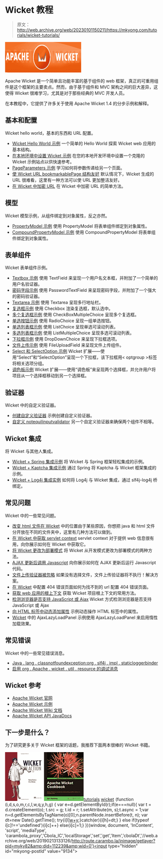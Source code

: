 # Wicket 教程

> 原文：<http://web.archive.org/web/20230101150211/https://mkyong.com/tutorials/wicket-tutorials/>

![wicket tutorial](img/cf2dbc2f55dc7f08242fefdd4e76eff7.png "wicket-tutorials")

Apache Wicket 是一个简单且功能丰富的基于组件的 web 框架，真正的可重用组件是这个框架的主要卖点。然而，由于基于组件和 MVC 架构之间的巨大差异，这使得 Wicket 很难学习，尤其是对于那些经典的 MVC 开发人员。

在本教程中，它提供了许多关于使用 Apache Wicket 1.4 的分步示例和解释。

## 基本和配置

Wicket hello world，基本的东西和 URL 配置。

*   [Wicket Hello World 示例](http://web.archive.org/web/20190213133126/http://www.mkyong.com/wicket/wicket-hello-world-example-with-maven-tutorial/)
    一个简单的 Hello World 探索 Wicket web 应用的基本结构。
*   [在本地环境中设置 Wicket 示例](http://web.archive.org/web/20190213133126/http://www.mkyong.com/wicket/how-do-setup-wicket-examples-in-eclipse/)
    在您的本地开发环境中设置一个克隆的 Wicket 示例站点以供快速参考。
*   [PageParameters 示例](http://web.archive.org/web/20190213133126/http://www.mkyong.com/wicket/wicket-pageparameters-example/)
    学习如何将参数传递给另一个页面。
*   [使 Wicket URL bookmarkablePage 结构友好](http://web.archive.org/web/20190213133126/http://www.mkyong.com/wicket/how-do-change-wicket-url-bookmarkablepage-structure-url-mounting/)
    默认情况下，Wicket 生成的 URL 很难看，这里有一种方法可以使 URL 更加整洁友好。
*   [在 Wicket 中加密 URL](http://web.archive.org/web/20190213133126/http://www.mkyong.com/wicket/how-do-encrypt-encode-url-in-wicket/)
    在 Wicket 中加密 URL 的简单方法。

 ## 模型

Wicket 模型示例，从组件绑定到对象属性，反之亦然。

*   [PropertyModel 示例](http://web.archive.org/web/20190213133126/http://www.mkyong.com/wicket/wicket-propertymodel-example/)
    使用 PropertyModel 将表单组件绑定到对象属性。
*   [CompoundPropertyModel 示例](http://web.archive.org/web/20190213133126/http://www.mkyong.com/wicket/wicket-compoundpropertymodel-example/)
    使用 CompoundPropertyModel 将表单组件绑定到对象属性。

 ## 表单组件

Wicket 表单组件示例。

*   [Textbox 示例](http://web.archive.org/web/20190213133126/http://www.mkyong.com/wicket/wicket-textbox-example/)
    使用 TextField 来呈现一个用户名文本框，并附加了一个简单的用户名验证器。
*   [密码字段示例](http://web.archive.org/web/20190213133126/http://www.mkyong.com/wicket/wicket-password-field-example/)
    使用 PasswordTextField 来呈现密码字段，并附加了一个强大的密码验证器。
*   [Textarea 示例](http://web.archive.org/web/20190213133126/http://www.mkyong.com/wicket/wicket-textarea-example/)
    使用 Textarea 呈现多行地址栏。
*   [复选框示例](http://web.archive.org/web/20190213133126/http://www.mkyong.com/wicket/wicket-checkbox-example/)
    使用 Checkbox 渲染复选框，默认选中。
*   [多个复选框示例](http://web.archive.org/web/20190213133126/http://www.mkyong.com/wicket/wicket-multiple-checkboxes-example-checkboxmultiplechoice/)
    使用 CheckBoxMultipleChoice 呈现多个复选框。
*   [单选按钮示例](http://web.archive.org/web/20190213133126/http://www.mkyong.com/wicket/wicket-radio-buttons-example-radiochoice/)
    使用 RadioChoice 呈现一组单选按钮。
*   [单选列表框示例](http://web.archive.org/web/20190213133126/http://www.mkyong.com/wicket/wicket-listchoice-example/)
    使用 ListChoice 呈现单选可滚动列表。
*   [多选列表框示例](http://web.archive.org/web/20190213133126/http://www.mkyong.com/wicket/wicket-listmultiplechoice-example/)
    使用 ListMultipleChoice 呈现多选可滚动列表。
*   [下拉框示例](http://web.archive.org/web/20190213133126/http://www.mkyong.com/wicket/wicket-dropdown-box-example-dropdownchoice/)
    使用 DropDownChoice 来呈现下拉框选项。
*   [文件上传示例](http://web.archive.org/web/20190213133126/http://www.mkyong.com/wicket/wicket-file-upload-example/)
    使用 FileUploadField 来呈现文件上传组件。
*   [Select 和 SelectOption 示例](http://web.archive.org/web/20190213133126/http://www.mkyong.com/wicket/wicket-select-example/)
    Wicket 扩展——使用“Select”和“SelectOption”呈现一个下拉框，该下拉框用< optgroup >标签将相关选项分组。
*   [调色板示例](http://web.archive.org/web/20190213133126/http://www.mkyong.com/wicket/wicket-palette-example/)
    Wicket 扩展——使用“调色板”来呈现两个选择框，并允许用户将项目从一个选择框移动到另一个选择框。

## 验证器

Wicket 中的自定义验证器。

*   [创建自定义验证器](http://web.archive.org/web/20190213133126/http://www.mkyong.com/wicket/create-custom-validator-in-wicket/)
    示例创建自定义验证器。
*   [自定义 notequilinputvalidator](http://web.archive.org/web/20190213133126/http://www.mkyong.com/wicket/notequalinputvalidator-in-wicket/)
    另一个自定义验证器来确保两个组件不相等。

## Wicket 集成

将 Wicket 与其他人集成。

*   [Wicket + Spring 集成示例](http://web.archive.org/web/20190213133126/http://www.mkyong.com/wicket/wicket-spring-integration-example/)
    将 Wicket 与 Spring 框架轻松集成的示例。
*   [Wicket + Kaptcha 集成示例](http://web.archive.org/web/20190213133126/http://www.mkyong.com/wicket/how-do-integrate-kaptcha-in-wicket-solution/)
    通过 Spring 将 Kaptcha 与 Wicket 框架集成的示例。
*   [Wicket + Log4j 集成实例](http://web.archive.org/web/20190213133126/http://www.mkyong.com/wicket/wicket-log4j-integration-example/)
    如何将 Log4j 与 Wicket 集成，通过 slf4j-log4j 桥绑定。

## 常见问题

Wicket 中的一些常见问题。

*   [改变 html 文件在 Wicket](http://web.archive.org/web/20190213133126/http://www.mkyong.com/wicket/how-do-change-the-html-file-location-wicket/)
    中的位置由于某些原因，你想把 java 和 html 文件分开放在不同的文件夹中，这里有几种方法可以做到。
*   [在 Wicket 中获取 servlet context](http://web.archive.org/web/20190213133126/http://www.mkyong.com/wicket/how-do-get-servletcontext-in-wicket/)
    servlet context 对于提供 web 信息很有用，向你展示如何在 Wicket 中获取它。
*   [将 Wicket 更改为部署模式](http://web.archive.org/web/20190213133126/http://www.mkyong.com/wicket/how-to-change-wicket-to-deployment-mode/)
    将 Wicket 从开发模式更改为部署模式的两种方法。
*   [AJAX 更新后调用 Javascript](http://web.archive.org/web/20190213133126/http://www.mkyong.com/wicket/how-to-call-javscript-after-ajax-update-wicket/)
    向你展示如何在 AJAX 更新后运行 Javascript 代码。
*   [文件上传验证器被忽略](http://web.archive.org/web/20190213133126/http://www.mkyong.com/wicket/wicket-fileupload-validator-is-not-execute/)
    如果没有选择文件，文件上传验证器将不执行！解决方案。
*   [在 Wicket](http://web.archive.org/web/20190213133126/http://www.mkyong.com/wicket/how-do-configure-404-error-page-in-wicket-solution/)
    中配置 404 错误页面如何为找不到的 url 配置 404 错误页面。
*   [获取 web 应用的根上下文](http://web.archive.org/web/20190213133126/http://www.mkyong.com/wicket/how-do-get-root-context-of-a-web-application-in-wicket/)
    获取 Wicket 项目根上下文的常用方法。
*   [检测浏览器是否支持 JavaScript 或 Ajax](http://web.archive.org/web/20190213133126/http://www.mkyong.com/wicket/how-do-detect-browser-javascript-or-ajax-disabled-in-wicket/)
    Wicket 方式检测浏览器是否支持 JavaScript 或 Ajax
*   [向 HTML 标签中动态添加属性](http://web.archive.org/web/20190213133126/http://www.mkyong.com/wicket/how-to-dynamic-add-attribute-to-a-html-tag-in-wicket/)
    示例动态操作 HTML 标签中的属性。
*   [Wicket](http://web.archive.org/web/20190213133126/http://www.mkyong.com/wicket/how-do-use-ajaxlazyloadpanel-in-wicket/)
    中的 AjaxLazyLoadPanel 示例使用 AjaxLazyLoadPanel 来启用惰性加载效果。

## 常见错误

Wicket 中的一些常见错误消息。

*   [Java . lang . classnotfoundexception:org . slf4j . impl . staticloggerbinder](http://web.archive.org/web/20190213133126/http://www.mkyong.com/wicket/java-lang-classnotfoundexception-org-slf4j-impl-staticloggerbinder/)
*   [启用 org . Apache . wicket . util . resource 的调试消息](http://web.archive.org/web/20190213133126/http://www.mkyong.com/wicket/enable-debug-messages-for-org-apache-wicket-util-resource/)

## Wicket 参考

*   [Apache Wicket 官网](http://web.archive.org/web/20190213133126/http://wicket.apache.org/ )
*   [Apache Wicket 示例](http://web.archive.org/web/20190213133126/http://wicketstuff.org/wicket14/)
*   [Apache Wicket Wiki 文档](http://web.archive.org/web/20190213133126/https://cwiki.apache.org/WICKET/framework-documentation.html )
*   [Apache Wicket API JavaDocs](http://web.archive.org/web/20190213133126/http://wicket.apache.org/apidocs/1.4/index.html?index-all.html)

## 下一步是什么？

为了研究更多关于 Wicket 框架的话题，我推荐下面两本很棒的 Wicket 书籍。

[![Wicket in Action](img/55e6c274be845d90bd268b22a64f4b7d.png)](http://web.archive.org/web/20190213133126/http://www.amazon.com/gp/product/1932394982/ref=as_li_tf_tl?ie=UTF8&tag=mkyong-recommend-20&linkCode=as2&camp=217153&creative=399353&creativeASIN=1932394982 "Wicket in Action")[![Apache Wicket Cookbook](img/f73b4808872c2f3c1171e3782048ba8e.png)](http://web.archive.org/web/20190213133126/http://www.amazon.com/gp/product/1849511608/ref=as_li_tf_tl?ie=UTF8&tag=mkyong-recommend-20&linkCode=as2&camp=217153&creative=399701&creativeASIN=1849511608 "Apache Wicket Cookbook")[tutorials](http://web.archive.org/web/20190213133126/http://www.mkyong.com/tag/tutorials/) [wicket](http://web.archive.org/web/20190213133126/http://www.mkyong.com/tag/wicket/)![](img/46f2dab6a653435cc16bd4aaebc909ac.png) (function (i,d,s,o,m,r,c,l,w,q,y,h,g) { var e=d.getElementById(r);if(e===null){ var t = d.createElement(o); t.src = g; t.id = r; t.setAttribute(m, s);t.async = 1;var n=d.getElementsByTagName(o)[0];n.parentNode.insertBefore(t, n); var dt=new Date().getTime(); try{i[l][w+y](h,i[l][q+y](h)+'&amp;'+dt);}catch(er){i[h]=dt;} } else if(typeof i[c]!=='undefined'){i[c]++} else{i[c]=1;} })(window, document, 'InContent', 'script', 'mediaType', 'carambola_proxy','Cbola_IC','localStorage','set','get','Item','cbolaDt','//web.archive.org/web/20190213133126/http://route.carambo.la/inimage/getlayer?pid=myky82&amp;did=112239&amp;wid=0')<input type="hidden" id="mkyong-postId" value="9134">







